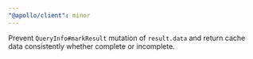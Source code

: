 ```yaml
---
"@apollo/client": minor
---
```


Prevent `QueryInfo#markResult` mutation of `result.data` and return cache data consistently whether complete or incomplete.
